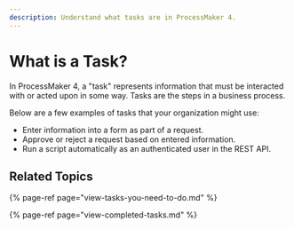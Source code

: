 ```yaml
---
description: Understand what tasks are in ProcessMaker 4.
---
```


# What is a Task?

In ProcessMaker 4, a "task" represents information that must be interacted with or acted upon in some way. Tasks are the steps in a business process.

Below are a few examples of tasks that your organization might use:

* Enter information into a form as part of a request.
* Approve or reject a request based on entered information.
* Run a script automatically as an authenticated user in the REST API.

## Related Topics

{% page-ref page="view-tasks-you-need-to-do.md" %}

{% page-ref page="view-completed-tasks.md" %}

